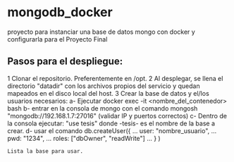 # mongodb_docker
proyecto para instanciar una base de datos mongo con docker y configurarla para el Proyecto Final

## Pasos para el despliegue:
1 Clonar el repositorio. Preferentemente en /opt.
2 Al desplegar, se llena el directorio "datadir" con los archivos propios del servicio y quedan mapeados en el disco local del host. 
3 Crear la base de datos y el/los usuarios necesarios:
    a- Ejecutar docker exec -it <nombre_del_contenedor> bash
    b- entrar en la consola de mongo con el comando mongosh "mongodb://192.168.1.7:27016" (validar IP y puertos correctos)
    c- Dentro de la consola ejecutar: "use tesis" donde -tesis- es el nombre de la base a crear.
    d- usar el comando db.createUser({
                                      ... user: "nombre_usuario",
                                      ... pwd: "1234",
                                      ... roles: ["dbOwner", "readWrite"]
                                      ... }
                                      )
                                      
    Lista la base para usar. 
